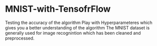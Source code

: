 # MNIST-with-TensofrFlow
Testing the accuracy of the algorithm
Play with Hyperparameteres which gives you a better understanding of the algorithm
The MNIST dataset is generally used for image recognintion which has been cleaned and preprocessed.
